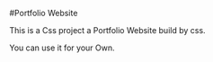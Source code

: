 #Portfolio Website

This is a Css project a Portfolio Website build by css.

You can use it for your Own.
